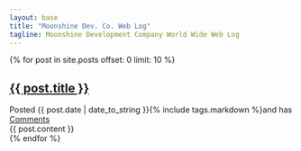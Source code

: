 ```yaml
---
layout: base
title: "Moonshine Dev. Co. Web Log"
tagline: Moonshine Development Company World Wide Web Log
---
```

{% for post in site.posts offset: 0 limit: 10 %}
<div class="post">
<h2><a href='{{ post.id }}.html'>{{ post.title }}</a></h2>
<div class="date">Posted {{ post.date | date_to_string }}{% include tags.markdown %}and has <a href="{{ post.id }}.html#disqus_thread">Comments</a></div>
{{ post.content }}
<span class="knot"></span>
</div>
{% endfor %}
